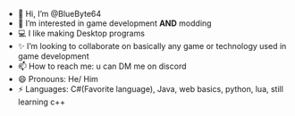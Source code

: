 - 👋 Hi, I’m @BlueByte64
- 👀 I’m interested in game development **AND** modding
- 💻 I like making Desktop programs
- ✨ I’m looking to collaborate on basically any game or technology used in game development
- 📫 How to reach me: u can DM me on discord
- 😄 Pronouns: He/ Him
- ⚡ Languages: C#(Favorite language), Java, web basics, python, lua, still learning c++

<!---
BlueByte64/BlueByte64 is a ✨ special ✨ repository because its `README.md` (this file) appears on your GitHub profile.
You can click the Preview link to take a look at your changes.
--->
